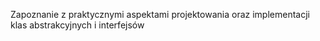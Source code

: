 Zapoznanie z praktycznymi aspektami projektowania oraz implementacji klas abstrakcyjnych i interfejsów
